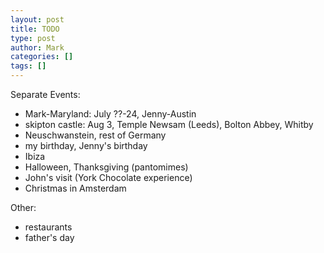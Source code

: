 ```yaml
---
layout: post
title: TODO
type: post
author: Mark
categories: []
tags: []
---
```


Separate Events:

* Mark-Maryland: July ??-24, Jenny-Austin
* skipton castle: Aug 3, Temple Newsam (Leeds), Bolton Abbey, Whitby 
* Neuschwanstein, rest of Germany
* my birthday, Jenny's birthday
* Ibiza
* Halloween, Thanksgiving (pantomimes)
* John's visit (York Chocolate experience)
* Christmas in Amsterdam

Other: 
* restaurants
* father's day
